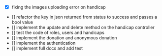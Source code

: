- [x] fixing the images uploading error on handicap
- [] refactor the key in json returned from status to success and passes a bool value
- [] implement the update and delete method on the handicap controller
- [] test the code of roles, users and handicaps
- [] implement the donation and anonymous donation
- [] implement the authentication
- [] implement full docs and add test